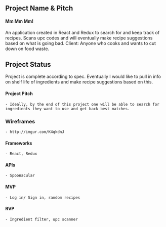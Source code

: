 ## Project Name & Pitch

#### Mm Mm Mm!
An application created in React and Redux to search for and keep track of recipes. Scans upc codes and will eventually make recipe suggestions based on what is going bad.
Client: Anyone who cooks and wants to cut down on food waste.

## Project Status
Project is complete according to spec. Eventually I would like to pull in info on shelf life of ingredients and make recipe suggestions based on this.

#### Project Pitch
    - Ideally, by the end of this project one will be able to search for ingredients they want to use and get back best matches.

### Wireframes
    - http://imgur.com/K4qkdnJ

#### Frameworks
    - React, Redux

#### APIs
    - Spoonacular

#### MVP
    - Log in/ Sign in, random recipes

#### RVP
    - Ingredient filter, upc scanner
